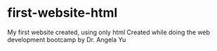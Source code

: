 # first-website-html
My first website created, using only html
Created while doing the web development bootcamp by Dr. Angela Yu
